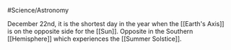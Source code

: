 #Science/Astronomy 

December 22nd, it is the shortest day in the year when the [[Earth's Axis]] is on the opposite side for the [[Sun]]. Opposite in the Southern [[Hemisphere]] which experiences the [[Summer Solstice]].